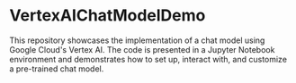 # VertexAIChatModelDemo
This repository showcases the implementation of a chat model using Google Cloud's Vertex AI. The code is presented in a Jupyter Notebook environment and demonstrates how to set up, interact with, and customize a pre-trained chat model.
